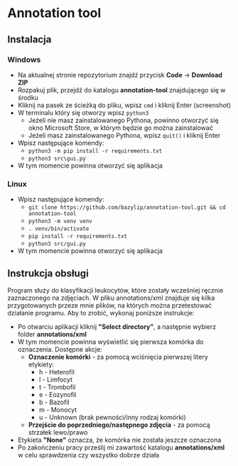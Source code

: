 # Annotation tool

## Instalacja
### Windows

 - Na aktualnej stronie repozytorium znajdź przycisk **Code** → **Download ZIP**
 - Rozpakuj plik, przejdź do katalogu **annotation-tool** znajdującego się w środku
 - Kliknij na pasek ze ścieżką do pliku, wpisz `cmd` i kliknij Enter (screenshot)
 - W terminalu który się otworzy wpisz `python3`
	 - Jeżeli nie masz zainstalowanego Pythona, powinno otworzyć się okno Microsoft Store, w którym będzie go można zainstalować
	 - Jeżeli masz zainstalowanego Pythona, wpisz `quit()` i kliknij Enter
 - Wpisz następujące komendy:
	 - `python3 -m pip install -r requirements.txt`
	 - `python3 src\gui.py`
 - W tym momencie powinna otworzyć się aplikacja

### Linux

 - Wpisz następujące komendy:
	 - `git clone https://github.com/bazylip/annotation-tool.git && cd annotation-tool`
	 - `python3 -m venv venv`
	 - `. venv/bin/activate`
	 - `pip install -r requirements.txt`
	 - `python3 src/gui.py`
 - W tym momencie powinna otworzyć się aplikacja
## Instrukcja obsługi
Program służy do klasyfikacji leukocytów, które zostały wcześniej ręcznie zaznaczonego na zdjęciach. W pliku annotations/xml znajduje się kilka przygotowanych przeze mnie plików, na których można przetestować działanie programu. Aby to zrobić, wykonaj poniższe instrukcje:

 - Po otwarciu aplikacji kliknij **"Select directory"**, a następnie wybierz folder **annotations/xml**
 - W tym momencie powinna wyświetlić się pierwsza komórka do oznaczenia. Dostępne akcje:
	 - **Oznaczenie komórki**  - za pomocą wciśnięcia pierwszej litery etykiety:
		 - h - Heterofil
		 - l - Limfocyt
		 - t - Trombofil
		 - e - Eozynofil
		 - b - Bazofil
		 - m - Monocyt
		 - u - Unknown (brak pewności/inny rodzaj komórki)
	- **Przejście do poprzedniego/następnego zdjęcia** - za pomocą strzałek lewo/prawo
- Etykieta **"None"** oznacza, że komórka nie została jeszcze oznaczona
- Po zakończeniu pracy prześlij mi zawartość katalogu **annotations/xml** w celu sprawdzenia czy wszystko dobrze działa
